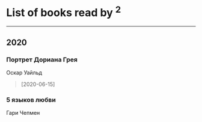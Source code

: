 # List of books read by [](https://plus.google.com/u/0/104731829794763834502/)<sup>2</sup>
---

## 2020

### Портрет Дориана Грея
Оскар Уайльд
> [2020-06-15] 


### 5 языков любви
Гари Чепмен



